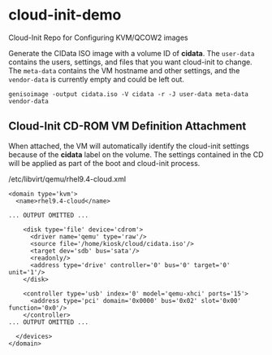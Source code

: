 # cloud-init-demo
Cloud-Init Repo for Configuring KVM/QCOW2 images

Generate the CIData ISO image with a volume ID of **cidata**. The `user-data` contains the users, settings, and files that you want cloud-init to change. The `meta-data` contains the VM hostname and other settings, and the `vendor-data` is currently empty and could be left out.

```
genisoimage -output cidata.iso -V cidata -r -J user-data meta-data vendor-data
```

## Cloud-Init CD-ROM VM Definition Attachment

When attached, the VM will automatically identify the cloud-init settings because of the **cidata** label on the volume. The settings contained in the CD will be applied as part of the boot and cloud-init process.

/etc/libvirt/qemu/rhel9.4-cloud.xml
```
<domain type='kvm'>
  <name>rhel9.4-cloud</name>

... OUTPUT OMITTED ...

    <disk type='file' device='cdrom'>
      <driver name='qemu' type='raw'/>
      <source file='/home/kiosk/cloud/cidata.iso'/>
      <target dev='sdb' bus='sata'/>
      <readonly/>
      <address type='drive' controller='0' bus='0' target='0' unit='1'/>
    </disk>

    <controller type='usb' index='0' model='qemu-xhci' ports='15'>
      <address type='pci' domain='0x0000' bus='0x02' slot='0x00' function='0x0'/>
    </controller>
... OUTPUT OMITTED ...

  </devices>
</domain>
```
